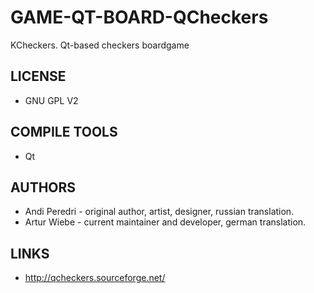# GAME-QT-BOARD-QCheckers
KCheckers. Qt-based checkers boardgame 

## LICENSE
* GNU GPL V2

## COMPILE TOOLS
* Qt
 
## AUTHORS
* Andi Peredri - original author, artist, designer, russian translation.
* Artur Wiebe - current maintainer and developer, german translation. 

## LINKS
* http://qcheckers.sourceforge.net/
